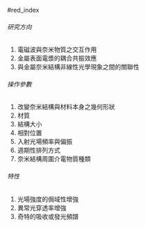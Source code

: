 #red_index
###### 研究方向
1. 電磁波與奈米物質之交互作用
2.  金屬表面電漿的耦合共振效應
3. 與金屬奈米結構非線性光學現象之間的關聯性
###### 操作參數
1. 改變奈米結構與材料本身之幾何形狀
2. 材質
3. 結構大小
4. 相對位置
5. 入射光場頻率與偏振
6. 週期性排列方式
7. 奈米結構周圍介電物質種類
###### 特性
1. 光場強度的侷域性增強
2. 異常光穿透率增強
3. 奇特的吸收或發光頻譜